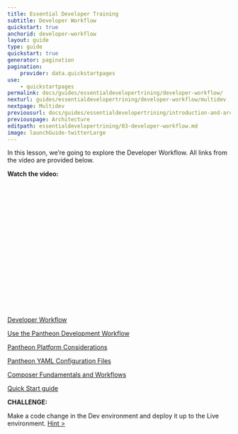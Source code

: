 ```yaml
---
title: Essential Developer Training
subtitle: Developer Workflow
quickstart: true
anchorid: developer-workflow
layout: guide
type: guide
quickstart: true
generator: pagination
pagination:
    provider: data.quickstartpages
use:
    - quickstartpages
permalink: docs/guides/essentialdevelopertrining/developer-workflow/
nexturl: guides/essentialdevelopertrining/developer-workflow/multidev
nextpage: Multidev
previousurl: docs/guides/essentialdevelopertrining/introduction-and-architecture/
previouspage: Architecture
editpath: essentialdevelopertrining/03-developer-workflow.md
image: launchGuide-twitterLarge
---
```


In this lesson, we’re going to explore the Developer Workflow.
All links from the video are provided below.

**Watch the video:**

<script src="https://fast.wistia.com/embed/medias/lrbiozgfk6.jsonp" async></script><script src="https://fast.wistia.com/assets/external/E-v1.js" async></script><div class="wistia_responsive_padding" style="padding:56.25% 0 0 0;position:relative;"><div class="wistia_responsive_wrapper" style="height:100%;left:0;position:absolute;top:0;width:100%;"><div class="wistia_embed wistia_async_lrbiozgfk6 videoFoam=true" style="height:100%;position:relative;width:100%"><div class="wistia_swatch" style="height:100%;left:0;opacity:0;overflow:hidden;position:absolute;top:0;transition:opacity 200ms;width:100%;"><img src="https://fast.wistia.com/embed/medias/lrbiozgfk6/swatch" style="filter:blur(5px);height:100%;object-fit:contain;width:100%;" alt="" onload="this.parentNode.style.opacity=1;" /></div></div></div></div>


[Developer Workflow](https://pantheon.io/docs/develop/)

[Use the Pantheon Development Workflow](https://pantheon.io/docs/pantheon-workflow/)

[Pantheon Platform Considerations](https://pantheon.io/docs/platform-considerations/)

[Pantheon YAML Configuration Files](https://pantheon.io/docs/pantheon-yml/)

[Composer Fundamentals and Workflows](https://pantheon.io/docs/composer/)

[Quick Start guide](https://pantheon.io/docs/guides/quickstart/)

**CHALLENGE:**

Make a code change in the Dev environment and deploy it up to the Live environment. 
[Hint >](PLACEHOLDER)
